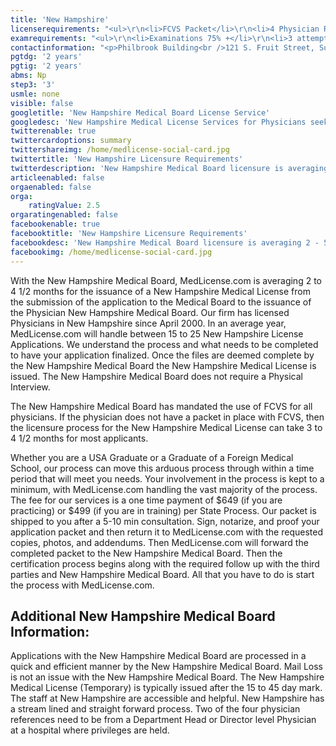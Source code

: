 ```yaml
---
title: 'New Hampshire'
licenserequirements: "<ul>\r\n<li>FCVS Packet</li>\r\n<li>4 Physician References</li>\r\n<li>Criminal Background Check</li>\r\n<li>All State Medical Licenses (past/present)</li>\r\n</ul>"
examrequirements: "<ul>\r\n<li>Examinations 75% +</li>\r\n<li>3 attempt limit Step 3 of the USMLE</li>\r\n<li>No year limit- USMLE</li>\r\n<li>2 year PGY for USA Grads</li>\r\n<li>2 year PGY for International Grads</li>\r\n<li>No 10 year rule or SPEX required</li>\r\n<li>State Exam Accepted if Pre-1975</li>\r\n</ul>"
contactinformation: "<p>Philbrook Building<br />121 S. Fruit Street, Suite 301<br />Concord, NH 03301-2412<br />Phone: (603) 271-1203<br />Fax: (603) 271-6702</p>\r\n<p><a href=\"https://www.oplc.nh.gov/medicine/\">https://www.oplc.nh.gov/medicine/</a></p>"
pgtdg: '2 years'
pgtig: '2 years'
abms: Np
step3: '3'
usmle: none
visible: false
googletitle: 'New Hampshire Medical Board License Service'
googledesc: 'New Hampshire Medical License Services for Physicians seeking to expedite the Licensure process who will be applying to the New Hampshire Medical Board'
twitterenable: true
twittercardoptions: summary
twittershareimg: /home/medlicense-social-card.jpg
twittertitle: 'New Hampshire Licensure Requirements'
twitterdescription: 'New Hampshire Medical Board licensure is averaging 2 - 5 1/2 months for the issuance of a New Hampshire Medical License from submission of application to the Medical Board to issuance of the Physician New Hampshire Medical Board. Our firm has licensed Physicians in New Hampshire since April 2000.'
articleenabled: false
orgaenabled: false
orga:
    ratingValue: 2.5
orgaratingenabled: false
facebookenable: true
facebooktitle: 'New Hampshire Licensure Requirements'
facebookdesc: 'New Hampshire Medical Board licensure is averaging 2 - 5 1/2 months for the issuance of a New Hampshire Medical License from submission of application to the Medical Board to issuance of the Physician New Hampshire Medical Board. Our firm has licensed Physicians in New Hampshire since April 2000.'
facebookimg: /home/medlicense-social-card.jpg
---
```


<p>With the New Hampshire Medical Board, MedLicense.com is averaging 2 to 4 1/2 months for the issuance of a New Hampshire Medical License from the submission of the application to the Medical Board to the issuance of the Physician New Hampshire Medical Board. Our firm has licensed Physicians in New Hampshire since April 2000. In an average year, MedLicense.com will handle between 15 to 25 New Hampshire License Applications. We understand the process and what needs to be completed to have your application finalized. Once the files are deemed complete by the New Hampshire Medical Board the New Hampshire Medical License is issued. The New Hampshire Medical Board does not require a Physical Interview.</p>
<p>The New Hampshire Medical Board has mandated the use of FCVS for all physicians. If the physician does not have a packet in place with FCVS, then the licensure process for the New Hampshire Medical License can take 3 to 4 1/2 months for most applicants.&nbsp;</p>
<p>Whether you are a USA Graduate or a Graduate of a Foreign Medical School, our process can move this arduous process through within a time period that will meet you needs. Your involvement in the process is kept to a minimum, with MedLicense.com handling the vast majority of the process. The fee for our services is a one time payment of $649 (if you are practicing) or $499 (if you are in training) per State Process. Our packet is shipped to you after a 5-10 min consultation. Sign, notarize, and proof your application packet and then return it to MedLicense.com with the requested copies, photos, and addendums. Then MedLicense.com will forward the completed packet to the New Hampshire Medical Board. Then the certification process begins along with the required follow up with the third parties and New Hampshire Medical Board. All that you have to do is start the process with MedLicense.com.</p>
<h2 id="mcetoc_1ce9cf1rh0">Additional New Hampshire Medical Board Information:</h2>
<p>Applications with the New Hampshire Medical Board are processed in a quick and efficient manner by the New Hampshire Medical Board. Mail Loss is not an issue with the New Hampshire Medical Board. The New Hampshire Medical License (Temporary) is typically issued after the 15 to 45 day mark. The staff at New Hampshire are accessible and helpful. New Hampshire has a stream lined and straight forward process. Two of the four physician references need to be from a Department Head or Director level Physician at a hospital where privileges are held.</p>